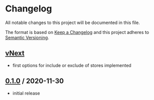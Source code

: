 # Changelog
All notable changes to this project will be documented in this file.

The format is based on [Keep a Changelog](http://keepachangelog.com/en/1.0.0/)
and this project adheres to [Semantic Versioning](http://semver.org/spec/v2.0.0.html).

## [vNext]
- first options for include or exclude of stores implemented

## [0.1.0] / 2020-11-30
- initial release

[vNext]: https://github.com/sebfischer83/Fluxor.Extensions.StoreLogger/compare/0.1.0...HEAD
[0.1.0]: https://github.com/sebfischer83/Fluxor.Extensions.StoreLogger/tree/0.1.0

